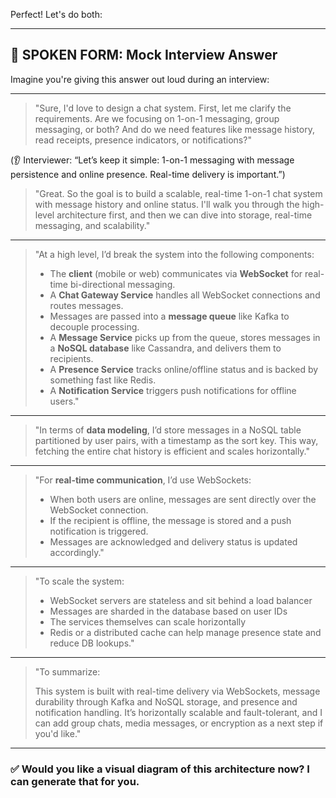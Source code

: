 Perfect! Let's do both:

---

## 🎤 SPOKEN FORM: Mock Interview Answer

Imagine you're giving this answer out loud during an interview:

---

> "Sure, I'd love to design a chat system. First, let me clarify the requirements.
> Are we focusing on 1-on-1 messaging, group messaging, or both? And do we need features like message history, read receipts, presence indicators, or notifications?"

(👂 Interviewer: “Let’s keep it simple: 1-on-1 messaging with message persistence and online presence. Real-time delivery is important.”)

> "Great. So the goal is to build a scalable, real-time 1-on-1 chat system with message history and online status.
> I'll walk you through the high-level architecture first, and then we can dive into storage, real-time messaging, and scalability."

---

> "At a high level, I’d break the system into the following components:
>
> * The **client** (mobile or web) communicates via **WebSocket** for real-time bi-directional messaging.
> * A **Chat Gateway Service** handles all WebSocket connections and routes messages.
> * Messages are passed into a **message queue** like Kafka to decouple processing.
> * A **Message Service** picks up from the queue, stores messages in a **NoSQL database** like Cassandra, and delivers them to recipients.
> * A **Presence Service** tracks online/offline status and is backed by something fast like Redis.
> * A **Notification Service** triggers push notifications for offline users."

---

> "In terms of **data modeling**, I’d store messages in a NoSQL table partitioned by user pairs, with a timestamp as the sort key. This way, fetching the entire chat history is efficient and scales horizontally."

---

> "For **real-time communication**, I’d use WebSockets:
>
> * When both users are online, messages are sent directly over the WebSocket connection.
> * If the recipient is offline, the message is stored and a push notification is triggered.
> * Messages are acknowledged and delivery status is updated accordingly."

---

> "To scale the system:
>
> * WebSocket servers are stateless and sit behind a load balancer
> * Messages are sharded in the database based on user IDs
> * The services themselves can scale horizontally
> * Redis or a distributed cache can help manage presence state and reduce DB lookups."

---

> "To summarize:
>
> This system is built with real-time delivery via WebSockets, message durability through Kafka and NoSQL storage, and presence and notification handling.
> It’s horizontally scalable and fault-tolerant, and I can add group chats, media messages, or encryption as a next step if you'd like."

---

### ✅ Would you like a visual **diagram of this architecture** now? I can generate that for you.
